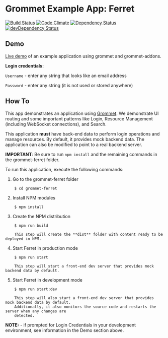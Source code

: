 # Grommet Example App: Ferret

[![Build Status](https://api.travis-ci.org/grommet/grommet-ferret.svg)](https://travis-ci.org/grommet/grommet-ferret) [![Code Climate](https://codeclimate.com/github/grommet/grommet-ferret/badges/gpa.svg)](https://codeclimate.com/github/grommet/grommet-ferret)  [![Dependency Status](https://david-dm.org/grommet/grommet-ferret.svg)](https://david-dm.org/grommet/grommet-ferret)  [![devDependency Status](https://david-dm.org/grommet/grommet-ferret/dev-status.svg)](https://david-dm.org/grommet/grommet-ferret#info=devDependencies)

## Demo
[Live demo](http://ferret.grommet.io/) of an example application using grommet and grommet-addons.

**Login credentials:**

`Username` - enter any string that looks like an email address

`Password` - enter any string (it is not used or stored anywhere)

## How To
This app demonstrates an application using [Grommet](http://grommet.io/docs/get-started).
We demonstrate UI routing and some important patterns like Login, Resource Management (including WebSocket connections), and Search. 

This application **must** have back-end data to perform login operations and manage resources.
By default, it provides mock backend data. The application can also be modified to point to a
real backend server.

**IMPORTANT**: Be sure to run `npm install` and the remaining commands in the grommet-ferret folder.

To run this application, execute the following commands:

  1. Go to the grommet-ferret folder
```
    $ cd grommet-ferret
```
  2. Install NPM modules
```
    $ npm install
```  
  3. Create the NPM distribution
```
    $ npm run build

    This step will create the **dist** folder with content ready to be deployed in NPM.
```

  4. Start Ferret in production mode 
```
    $ npm run start

    This step will start a front-end dev server that provides mock backend data by default. 
```
  5. Start Ferret in development mode
```
    $ npm run start:dev

    This step will also start a front-end dev server that provides mock backend data by default.  
    Additionally, it also monitors the source code and restarts the server when any changes are 
    detected.
```

  **NOTE:** - if prompted for Login Credentials in your development environment, see information in the Demo section above.


